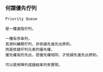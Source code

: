 ### 何謂優先佇列
```
Priority Queue
```
```
是一種進階佇列。
```
```
一種有序串列，
其資料離開佇列，非依據先進先出原則，
而是依據佇列元素的優先權，
優先權高的先出，若優先權相同，才依據先進先出原則。
```
```
可以使用陣列或鏈結串列來實現。
```
